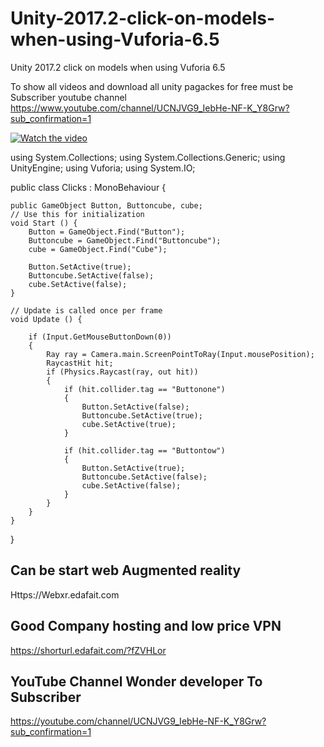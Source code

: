 # Unity-2017.2-click-on-models-when-using-Vuforia-6.5
Unity 2017.2 click on models when using Vuforia 6.5

To show all videos and download  all unity pagackes for free must be Subscriber youtube channel 
https://www.youtube.com/channel/UCNJVG9_IebHe-NF-K_Y8Grw?sub_confirmation=1

[![Watch the video](https://img.youtube.com/vi/HlQOrpsiWI0/0.jpg)](http://youtu.be/HlQOrpsiWI0)


using System.Collections;
using System.Collections.Generic;
using UnityEngine;
using Vuforia;
using System.IO;

public class Clicks : MonoBehaviour {

    public GameObject Button, Buttoncube, cube;
	// Use this for initialization
	void Start () {
        Button = GameObject.Find("Button");
        Buttoncube = GameObject.Find("Buttoncube");
        cube = GameObject.Find("Cube");

        Button.SetActive(true);
        Buttoncube.SetActive(false);
        cube.SetActive(false);
    }
	
	// Update is called once per frame
	void Update () {

        if (Input.GetMouseButtonDown(0))
        {
            Ray ray = Camera.main.ScreenPointToRay(Input.mousePosition);
            RaycastHit hit;
            if (Physics.Raycast(ray, out hit))
            {
                if (hit.collider.tag == "Buttonone")
                {
                    Button.SetActive(false);
                    Buttoncube.SetActive(true);
                    cube.SetActive(true);
                }

                if (hit.collider.tag == "Buttontow")
                {
                    Button.SetActive(true);
                    Buttoncube.SetActive(false);
                    cube.SetActive(false);
                }
            }
        }
	}
}


## Can be start web Augmented reality

Https://Webxr.edafait.com 

## Good Company hosting and low price VPN 
https://shorturl.edafait.com/?fZVHLor

## YouTube Channel Wonder developer To Subscriber 
https://youtube.com/channel/UCNJVG9_IebHe-NF-K_Y8Grw?sub_confirmation=1

